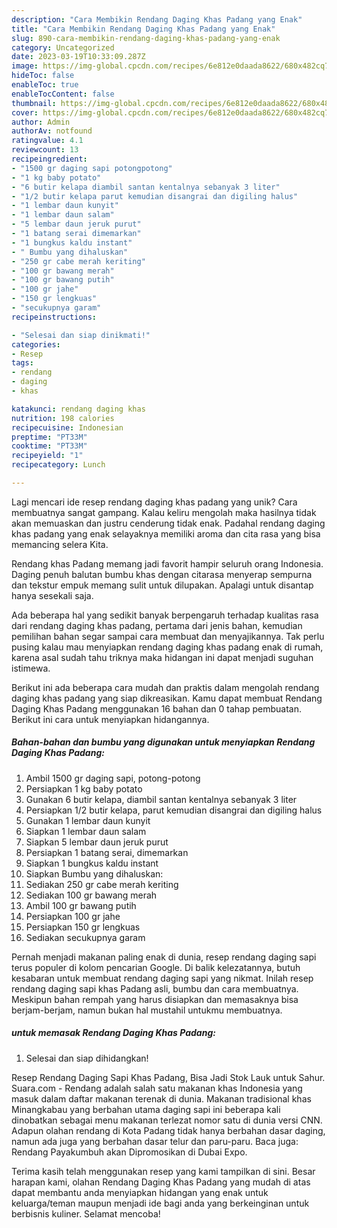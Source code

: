 ```yaml
---
description: "Cara Membikin Rendang Daging Khas Padang yang Enak"
title: "Cara Membikin Rendang Daging Khas Padang yang Enak"
slug: 890-cara-membikin-rendang-daging-khas-padang-yang-enak
category: Uncategorized
date: 2023-03-19T10:33:09.287Z
image: https://img-global.cpcdn.com/recipes/6e812e0daada8622/680x482cq70/rendang-daging-khas-padang-foto-resep-utama.jpg
hideToc: false
enableToc: true
enableTocContent: false
thumbnail: https://img-global.cpcdn.com/recipes/6e812e0daada8622/680x482cq70/rendang-daging-khas-padang-foto-resep-utama.jpg
cover: https://img-global.cpcdn.com/recipes/6e812e0daada8622/680x482cq70/rendang-daging-khas-padang-foto-resep-utama.jpg
author: Admin
authorAv: notfound
ratingvalue: 4.1
reviewcount: 13
recipeingredient:
- "1500 gr daging sapi potongpotong"
- "1 kg baby potato"
- "6 butir kelapa diambil santan kentalnya sebanyak 3 liter"
- "1/2 butir kelapa parut kemudian disangrai dan digiling halus"
- "1 lembar daun kunyit"
- "1 lembar daun salam"
- "5 lembar daun jeruk purut"
- "1 batang serai dimemarkan"
- "1 bungkus kaldu instant"
- " Bumbu yang dihaluskan"
- "250 gr cabe merah keriting"
- "100 gr bawang merah"
- "100 gr bawang putih"
- "100 gr jahe"
- "150 gr lengkuas"
- "secukupnya garam"
recipeinstructions:

- "Selesai dan siap dinikmati!"
categories:
- Resep
tags:
- rendang
- daging
- khas

katakunci: rendang daging khas 
nutrition: 198 calories
recipecuisine: Indonesian
preptime: "PT33M"
cooktime: "PT33M"
recipeyield: "1"
recipecategory: Lunch

---
```





Lagi mencari ide resep rendang daging khas padang yang unik? Cara membuatnya sangat gampang. Kalau keliru mengolah maka hasilnya tidak akan memuaskan dan justru cenderung tidak enak. Padahal rendang daging khas padang yang enak selayaknya memiliki aroma dan cita rasa yang bisa memancing selera Kita.





Rendang khas Padang memang jadi favorit hampir seluruh orang Indonesia. Daging penuh balutan bumbu khas dengan citarasa menyerap sempurna dan tekstur empuk memang sulit untuk dilupakan. Apalagi untuk disantap hanya sesekali saja.

Ada beberapa hal yang sedikit banyak berpengaruh terhadap kualitas rasa dari rendang daging khas padang, pertama dari jenis bahan, kemudian pemilihan bahan segar sampai cara membuat dan menyajikannya. Tak perlu pusing kalau mau menyiapkan rendang daging khas padang enak di rumah, karena asal sudah tahu triknya maka hidangan ini dapat menjadi suguhan istimewa.






Berikut ini ada beberapa cara mudah dan praktis dalam mengolah rendang daging khas padang yang siap dikreasikan. Kamu dapat membuat Rendang Daging Khas Padang menggunakan 16 bahan dan 0 tahap pembuatan. Berikut ini cara untuk menyiapkan hidangannya.

<!--inarticleads1-->

##### Bahan-bahan dan bumbu yang digunakan untuk menyiapkan Rendang Daging Khas Padang:

1. Ambil 1500 gr daging sapi, potong-potong
1. Persiapkan 1 kg baby potato
1. Gunakan 6 butir kelapa, diambil santan kentalnya sebanyak 3 liter
1. Persiapkan 1/2 butir kelapa, parut kemudian disangrai dan digiling halus
1. Gunakan 1 lembar daun kunyit
1. Siapkan 1 lembar daun salam
1. Siapkan 5 lembar daun jeruk purut
1. Persiapkan 1 batang serai, dimemarkan
1. Siapkan 1 bungkus kaldu instant
1. Siapkan  Bumbu yang dihaluskan:
1. Sediakan 250 gr cabe merah keriting
1. Sediakan 100 gr bawang merah
1. Ambil 100 gr bawang putih
1. Persiapkan 100 gr jahe
1. Persiapkan 150 gr lengkuas
1. Sediakan secukupnya garam


Pernah menjadi makanan paling enak di dunia, resep rendang daging sapi terus populer di kolom pencarian Google. Di balik kelezatannya, butuh kesabaran untuk membuat rendang daging sapi yang nikmat. Inilah resep rendang daging sapi khas Padang asli, bumbu dan cara membuatnya. Meskipun bahan rempah yang harus disiapkan dan memasaknya bisa berjam-berjam, namun bukan hal mustahil untukmu membuatnya. 

<!--inarticleads2-->

#####  untuk memasak Rendang Daging Khas Padang:


1. Selesai dan siap dihidangkan!

Resep Rendang Daging Sapi Khas Padang, Bisa Jadi Stok Lauk untuk Sahur. Suara.com - Rendang adalah salah satu makanan khas Indonesia yang masuk dalam daftar makanan terenak di dunia. Makanan tradisional khas Minangkabau yang berbahan utama daging sapi ini beberapa kali dinobatkan sebagai menu makanan terlezat nomor satu di dunia versi CNN. Adapun olahan rendang di Kota Padang tidak hanya berbahan dasar daging, namun ada juga yang berbahan dasar telur dan paru-paru. Baca juga: Rendang Payakumbuh akan Dipromosikan di Dubai Expo. 

Terima kasih telah menggunakan resep yang kami tampilkan di sini. Besar harapan kami, olahan Rendang Daging Khas Padang yang mudah di atas dapat membantu anda menyiapkan hidangan yang enak untuk keluarga/teman maupun menjadi ide bagi anda yang berkeinginan untuk berbisnis kuliner. Selamat mencoba!
